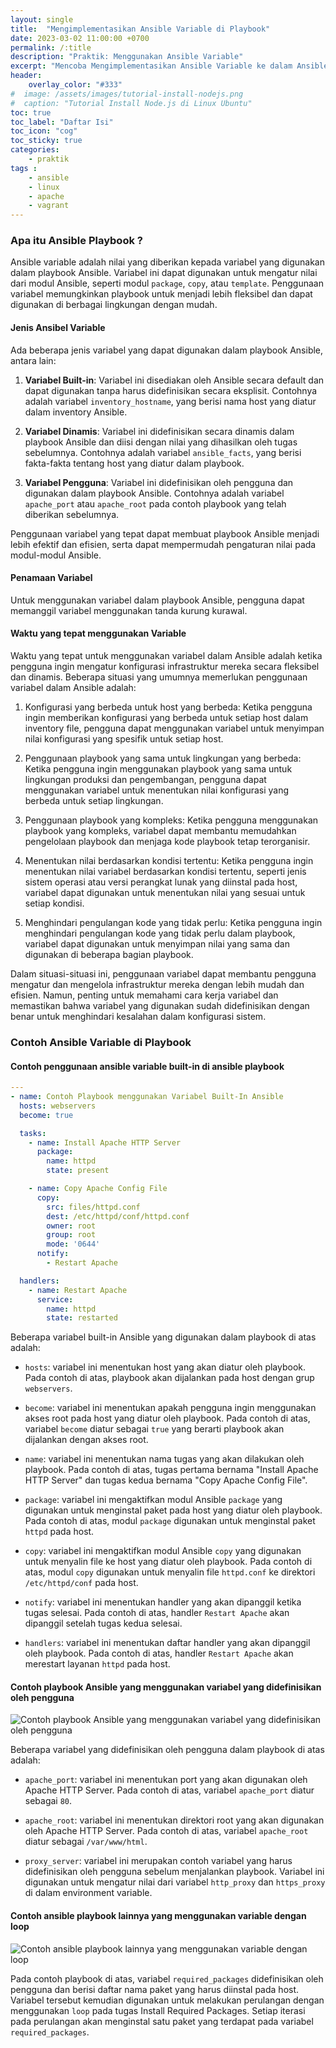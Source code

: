 ```yaml
---
layout: single
title:  "Mengimplementasikan Ansible Variable di Playbook"
date: 2023-03-02 11:00:00 +0700
permalink: /:title
description: "Praktik: Menggunakan Ansible Variable"
excerpt: "Mencoba Mengimplementasikan Ansible Variable ke dalam Ansible Playbook."
header:
    overlay_color: "#333"
#  image: /assets/images/tutorial-install-nodejs.png
#  caption: "Tutorial Install Node.js di Linux Ubuntu"
toc: true
toc_label: "Daftar Isi"
toc_icon: "cog"
toc_sticky: true
categories: 
    - praktik
tags : 
    - ansible
    - linux
    - apache
    - vagrant
---
```


### Apa itu Ansible Playbook ?

Ansible variable adalah nilai yang diberikan kepada variabel yang digunakan dalam playbook Ansible. Variabel ini dapat digunakan untuk mengatur nilai dari modul Ansible, seperti modul `package`, `copy`, atau `template`. Penggunaan variabel memungkinkan playbook untuk menjadi lebih fleksibel dan dapat digunakan di berbagai lingkungan dengan mudah.

#### Jenis Ansibel Variable

Ada beberapa jenis variabel yang dapat digunakan dalam playbook Ansible, antara lain:

1. **Variabel Built-in**: Variabel ini disediakan oleh Ansible secara default dan dapat digunakan tanpa harus didefinisikan secara eksplisit. Contohnya adalah variabel `inventory_hostname`, yang berisi nama host yang diatur dalam inventory Ansible.

2. **Variabel Dinamis**: Variabel ini didefinisikan secara dinamis dalam playbook Ansible dan diisi dengan nilai yang dihasilkan oleh tugas sebelumnya. Contohnya adalah variabel `ansible_facts`, yang berisi fakta-fakta tentang host yang diatur dalam playbook.

3. **Variabel Pengguna**: Variabel ini didefinisikan oleh pengguna dan digunakan dalam playbook Ansible. Contohnya adalah variabel `apache_port` atau `apache_root` pada contoh playbook yang telah diberikan sebelumnya.

Penggunaan variabel yang tepat dapat membuat playbook Ansible menjadi lebih efektif dan efisien, serta dapat mempermudah pengaturan nilai pada modul-modul Ansible.

#### Penamaan Variabel

Untuk menggunakan variabel dalam playbook Ansible, pengguna dapat memanggil variabel menggunakan tanda kurung kurawal. 

#### Waktu yang tepat menggunakan Variable

Waktu yang tepat untuk menggunakan variabel dalam Ansible adalah ketika pengguna ingin mengatur konfigurasi infrastruktur mereka secara fleksibel dan dinamis. Beberapa situasi yang umumnya memerlukan penggunaan variabel dalam Ansible adalah:

1. Konfigurasi yang berbeda untuk host yang berbeda: Ketika pengguna ingin memberikan konfigurasi yang berbeda untuk setiap host dalam inventory file, pengguna dapat menggunakan variabel untuk menyimpan nilai konfigurasi yang spesifik untuk setiap host.

2. Penggunaan playbook yang sama untuk lingkungan yang berbeda: Ketika pengguna ingin menggunakan playbook yang sama untuk lingkungan produksi dan pengembangan, pengguna dapat menggunakan variabel untuk menentukan nilai konfigurasi yang berbeda untuk setiap lingkungan.

3. Penggunaan playbook yang kompleks: Ketika pengguna menggunakan playbook yang kompleks, variabel dapat membantu memudahkan pengelolaan playbook dan menjaga kode playbook tetap terorganisir.

4. Menentukan nilai berdasarkan kondisi tertentu: Ketika pengguna ingin menentukan nilai variabel berdasarkan kondisi tertentu, seperti jenis sistem operasi atau versi perangkat lunak yang diinstal pada host, variabel dapat digunakan untuk menentukan nilai yang sesuai untuk setiap kondisi.

5. Menghindari pengulangan kode yang tidak perlu: Ketika pengguna ingin menghindari pengulangan kode yang tidak perlu dalam playbook, variabel dapat digunakan untuk menyimpan nilai yang sama dan digunakan di beberapa bagian playbook.

Dalam situasi-situasi ini, penggunaan variabel dapat membantu pengguna mengatur dan mengelola infrastruktur mereka dengan lebih mudah dan efisien. Namun, penting untuk memahami cara kerja variabel dan memastikan bahwa variabel yang digunakan sudah didefinisikan dengan benar untuk menghindari kesalahan dalam konfigurasi sistem.

### Contoh Ansible Variable di Playbook

#### Contoh penggunaan ansible variable built-in di ansible playbook

```yml
---
- name: Contoh Playbook menggunakan Variabel Built-In Ansible
  hosts: webservers
  become: true

  tasks:
    - name: Install Apache HTTP Server
      package:
        name: httpd
        state: present

    - name: Copy Apache Config File
      copy:
        src: files/httpd.conf
        dest: /etc/httpd/conf/httpd.conf
        owner: root
        group: root
        mode: '0644'
      notify:
        - Restart Apache

  handlers:
    - name: Restart Apache
      service:
        name: httpd
        state: restarted
```
Beberapa variabel built-in Ansible yang digunakan dalam playbook di atas adalah:

* `hosts`: variabel ini menentukan host yang akan diatur oleh playbook. Pada contoh di atas, playbook akan dijalankan pada host dengan grup `webservers`.

* `become`: variabel ini menentukan apakah pengguna ingin menggunakan akses root pada host yang diatur oleh playbook. Pada contoh di atas, variabel `become` diatur sebagai `true` yang berarti playbook akan dijalankan dengan akses root.

* `name`: variabel ini menentukan nama tugas yang akan dilakukan oleh playbook. Pada contoh di atas, tugas pertama bernama "Install Apache HTTP Server" dan tugas kedua bernama "Copy Apache Config File".

* `package`: variabel ini mengaktifkan modul Ansible `package` yang digunakan untuk menginstal paket pada host yang diatur oleh playbook. Pada contoh di atas, modul `package` digunakan untuk menginstal paket `httpd` pada host.

* `copy`: variabel ini mengaktifkan modul Ansible `copy` yang digunakan untuk menyalin file ke host yang diatur oleh playbook. Pada contoh di atas, modul `copy` digunakan untuk menyalin file `httpd.conf` ke direktori `/etc/httpd/conf` pada host.

* `notify`: variabel ini menentukan handler yang akan dipanggil ketika tugas selesai. Pada contoh di atas, handler `Restart Apache` akan dipanggil setelah tugas kedua selesai.

* `handlers`: variabel ini menentukan daftar handler yang akan dipanggil oleh playbook. Pada contoh di atas, handler `Restart Apache` akan merestart layanan `httpd` pada host.

#### Contoh playbook Ansible yang menggunakan variabel yang didefinisikan oleh pengguna

<img src="{{ site.url }}{{ site.baseurl }}/assets/images/contoh-ansible-variable-1.png" alt="Contoh playbook Ansible yang menggunakan variabel yang didefinisikan oleh pengguna">

Beberapa variabel yang didefinisikan oleh pengguna dalam playbook di atas adalah:

* `apache_port`: variabel ini menentukan port yang akan digunakan oleh Apache HTTP Server. Pada contoh di atas, variabel `apache_port` diatur sebagai `80`.

* `apache_root`: variabel ini menentukan direktori root yang akan digunakan oleh Apache HTTP Server. Pada contoh di atas, variabel `apache_root` diatur sebagai `/var/www/html`.

* `proxy_server`: variabel ini merupakan contoh variabel yang harus didefinisikan oleh pengguna sebelum menjalankan playbook. Variabel ini digunakan untuk mengatur nilai dari variabel `http_proxy` dan `https_proxy` di dalam environment variable.

#### Contoh ansible playbook lainnya yang menggunakan variable dengan loop

<img src="{{ site.url }}{{ site.baseurl }}/assets/images/contoh-ansible-variable-2.png" alt="Contoh ansible playbook lainnya yang menggunakan variable dengan loop">

Pada contoh playbook di atas, variabel `required_packages` didefinisikan oleh pengguna dan berisi daftar nama paket yang harus diinstal pada host. Variabel tersebut kemudian digunakan untuk melakukan perulangan dengan menggunakan `loop` pada tugas Install Required Packages. Setiap iterasi pada perulangan akan menginstal satu paket yang terdapat pada variabel `required_packages`.